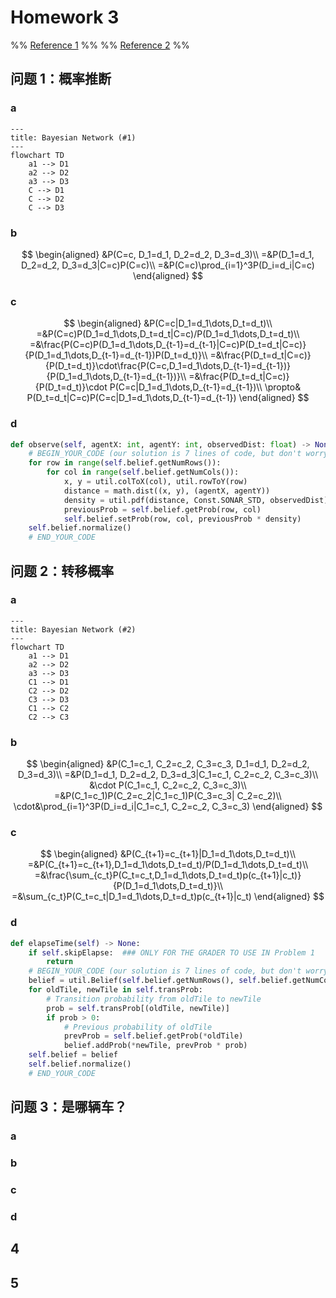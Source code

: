 # Homework 3

%% [Reference 1](https://github.com/rohitapte/cs221/blob/master/car) %%
%% [Reference 2](https://github.com/erickmiller/AutomatousSourceCode/) %%

## 问题 1：概率推断

### a

```mermaid
---
title: Bayesian Network (#1)
---
flowchart TD
    a1 --> D1
    a2 --> D2
    a3 --> D3
    C --> D1
    C --> D2
    C --> D3
```

### b

$$
\begin{aligned}
&P(C=c, D_1=d_1, D_2=d_2, D_3=d_3)\\
=&P(D_1=d_1, D_2=d_2, D_3=d_3|C=c)P(C=c)\\
=&P(C=c)\prod_{i=1}^3P(D_i=d_i|C=c)
\end{aligned}
$$

### c

$$
\begin{aligned}
&P(C=c|D_1=d_1\dots,D_t=d_t)\\
=&P(C=c)P(D_1=d_1\dots,D_t=d_t|C=c)/P(D_1=d_1\dots,D_t=d_t)\\
=&\frac{P(C=c)P(D_1=d_1\dots,D_{t-1}=d_{t-1}|C=c)P(D_t=d_t|C=c)}{P(D_1=d_1\dots,D_{t-1}=d_{t-1})P(D_t=d_t)}\\
=&\frac{P(D_t=d_t|C=c)}{P(D_t=d_t)}\cdot\frac{P(C=c,D_1=d_1\dots,D_{t-1}=d_{t-1})}{P(D_1=d_1\dots,D_{t-1}=d_{t-1})}\\
=&\frac{P(D_t=d_t|C=c)}{P(D_t=d_t)}\cdot P(C=c|D_1=d_1\dots,D_{t-1}=d_{t-1})\\
\propto& P(D_t=d_t|C=c)P(C=c|D_1=d_1\dots,D_{t-1}=d_{t-1})
\end{aligned}
$$

### d

```python
def observe(self, agentX: int, agentY: int, observedDist: float) -> None:
    # BEGIN_YOUR_CODE (our solution is 7 lines of code, but don't worry if you deviate from this)
    for row in range(self.belief.getNumRows()):
        for col in range(self.belief.getNumCols()):
            x, y = util.colToX(col), util.rowToY(row)
            distance = math.dist((x, y), (agentX, agentY))
            density = util.pdf(distance, Const.SONAR_STD, observedDist)
            previousProb = self.belief.getProb(row, col)
            self.belief.setProb(row, col, previousProb * density)
    self.belief.normalize()
    # END_YOUR_CODE
```

## 问题 2：转移概率

### a

```mermaid
---
title: Bayesian Network (#2)
---
flowchart TD
    a1 --> D1
    a2 --> D2
    a3 --> D3
    C1 --> D1
    C2 --> D2
    C3 --> D3
    C1 --> C2
    C2 --> C3
```

### b

$$
\begin{aligned}
&P(C_1=c_1, C_2=c_2, C_3=c_3, D_1=d_1, D_2=d_2, D_3=d_3)\\
=&P(D_1=d_1, D_2=d_2, D_3=d_3|C_1=c_1, C_2=c_2, C_3=c_3)\\
&\cdot P(C_1=c_1, C_2=c_2, C_3=c_3)\\
=&P(C_1=c_1)P(C_2=c_2|C_1=c_1)P(C_3=c_3| C_2=c_2)\\
\cdot&\prod_{i=1}^3P(D_i=d_i|C_1=c_1, C_2=c_2, C_3=c_3)
\end{aligned}
$$

### c

$$
\begin{aligned}
&P(C_{t+1}=c_{t+1}|D_1=d_1\dots,D_t=d_t)\\
=&P(C_{t+1}=c_{t+1},D_1=d_1\dots,D_t=d_t)/P(D_1=d_1\dots,D_t=d_t)\\
=&\frac{\sum_{c_t}P(C_t=c_t,D_1=d_1\dots,D_t=d_t)p(c_{t+1}|c_t)}{P(D_1=d_1\dots,D_t=d_t)}\\
=&\sum_{c_t}P(C_t=c_t|D_1=d_1\dots,D_t=d_t)p(c_{t+1}|c_t)
\end{aligned}
$$

### d

```python
def elapseTime(self) -> None:
    if self.skipElapse:  ### ONLY FOR THE GRADER TO USE IN Problem 1
        return
    # BEGIN_YOUR_CODE (our solution is 7 lines of code, but don't worry if you deviate from this)
    belief = util.Belief(self.belief.getNumRows(), self.belief.getNumCols(), 0)
    for oldTile, newTile in self.transProb:
        # Transition probability from oldTile to newTile
        prob = self.transProb[(oldTile, newTile)]
        if prob > 0:
            # Previous probability of oldTile
            prevProb = self.belief.getProb(*oldTile)
            belief.addProb(*newTile, prevProb * prob)
    self.belief = belief
    self.belief.normalize()
    # END_YOUR_CODE
```

## 问题 3：是哪辆车？

### a

### b

### c

### d

## 4



## 5


